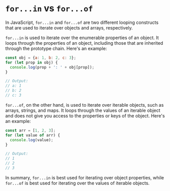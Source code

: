 
# `for...in` vs `for...of`

In JavaScript, `for...in` and `for...of` are two different looping constructs that are used to iterate over objects and arrays, respectively.

`for...in` is used to iterate over the enumerable properties of an object. It loops through the properties of an object, including those that are inherited through the prototype chain. Here's an example:

```javascript
const obj = {a: 1, b: 2, c: 3};
for (let prop in obj) {
  console.log(prop + ': ' + obj[prop]);
}

// Output:
// a: 1
// b: 2
// c: 3
```

`for...of`, on the other hand, is used to iterate over iterable objects, such as arrays, strings, and maps. It loops through the values of an iterable object and does not give you access to the properties or keys of the object. Here's an example:

```javascript
const arr = [1, 2, 3];
for (let value of arr) {
  console.log(value);
}

// Output:
// 1
// 2
// 3
```

In summary, `for...in` is best used for iterating over object properties, while `for...of` is best used for iterating over the values of iterable objects.

